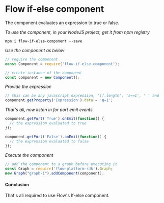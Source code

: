 # Flow if-else component
The component evaluates an expression to true or false.

*To use the component, in your NodeJS project, get it from npm registry*

```
npm i flow-if-else-component --save
```

*Use the component as below*

```javascript
// require the component
const Component = require('flow-if-else-component');

// create instance of the component
const component = new Component();
```

*Provide the expression*

```javascript
// this can be any javascript expression, '[].length', 'a==1', ' ' and more
component.getProperty('Expression').data = 'q=1'; 
```

*That's all, now listen in for port emit events*
```javascript
component.getPort('True').onEmit(function() {
  // the expression evaluated to true
});

component.getPort('False').onEmit(function() {
  // the expression evaluated to false
});
```

*Execute the component*
```javascript
// add the component to a graph before executing it
const Graph = require('flow-platform-sdk').Graph;
new Graph("graph-1").addComponent(component);
```

#### Conclusion

That's all required to use Flow's If-else component.